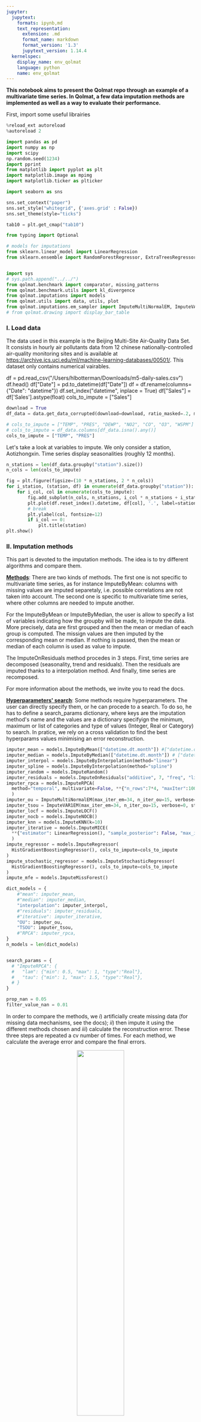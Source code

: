 ```yaml
---
jupyter:
  jupytext:
    formats: ipynb,md
    text_representation:
      extension: .md
      format_name: markdown
      format_version: '1.3'
      jupytext_version: 1.14.4
  kernelspec:
    display_name: env_qolmat
    language: python
    name: env_qolmat
---
```


**This notebook aims to present the Qolmat repo through an example of a multivariate time series.
In Qolmat, a few data imputation methods are implemented as well as a way to evaluate their performance.**


First, import some useful librairies

```python
%reload_ext autoreload
%autoreload 2

import pandas as pd
import numpy as np
import scipy
np.random.seed(1234)
import pprint
from matplotlib import pyplot as plt
import matplotlib.image as mpimg
import matplotlib.ticker as plticker

import seaborn as sns

sns.set_context("paper")
sns.set_style("whitegrid", {'axes.grid' : False})
sns.set_theme(style="ticks")

tab10 = plt.get_cmap("tab10")

from typing import Optional

# models for imputations
from sklearn.linear_model import LinearRegression
from sklearn.ensemble import RandomForestRegressor, ExtraTreesRegressor, HistGradientBoostingRegressor


import sys
# sys.path.append("../../")
from qolmat.benchmark import comparator, missing_patterns
from qolmat.benchmark.utils import kl_divergence
from qolmat.imputations import models
from qolmat.utils import data, utils, plot
from qolmat.imputations.em_sampler import ImputeMultiNormalEM, ImputeVAR1EM
# from qolmat.drawing import display_bar_table

```

<!-- #region tags=[] -->
### **I. Load data**
<!-- #endregion -->

The data used in this example is the Beijing Multi-Site Air-Quality Data Set. It consists in hourly air pollutants data from 12 chinese nationally-controlled air-quality monitoring sites and is available at https://archive.ics.uci.edu/ml/machine-learning-databases/00501/.
This dataset only contains numerical vairables.


df = pd.read_csv("/Users/hlbotterman/Downloads/m5-daily-sales.csv")
df.head()
df["Date"] = pd.to_datetime(df["Date"])
df = df.rename(columns={"Date": "datetime"})
df.set_index("datetime", inplace = True)
df["Sales"] = df['Sales'].astype(float)
cols_to_impute = ["Sales"]

```python
download = True
df_data = data.get_data_corrupted(download=download, ratio_masked=.2, mean_size=120 , groups=["station"])

# cols_to_impute = ["TEMP", "PRES", "DEWP", "NO2", "CO", "O3", "WSPM"]
# cols_to_impute = df_data.columns[df_data.isna().any()]
cols_to_impute = ["TEMP", "PRES"]

```

Let's take a look at variables to impute. We only consider a station, Aotizhongxin.
Time series display seasonalities (roughly 12 months).

```python
n_stations = len(df_data.groupby("station").size())
n_cols = len(cols_to_impute)
```

```python
fig = plt.figure(figsize=(10 * n_stations, 2 * n_cols))
for i_station, (station, df) in enumerate(df_data.groupby("station")):
    for i_col, col in enumerate(cols_to_impute):
        fig.add_subplot(n_cols, n_stations, i_col * n_stations + i_station + 1)
        plt.plot(df.reset_index().datetime, df[col], '.', label=station)
        # break
        plt.ylabel(col, fontsize=12)
        if i_col == 0:
            plt.title(station)
plt.show()
```

### **II. Imputation methods**


This part is devoted to the imputation methods. The idea is to try different algorithms and compare them.

<u>**Methods**</u>:
There are two kinds of methods. The first one is not specific to multivariate time series, as for instance ImputeByMean: columns with missing values are imputed separetaly, i.e. possible correlations are not taken into account. The second one is specific to multivariate time series, where other columns are needed to impute another.

For the ImputeByMean or ImputeByMedian, the user is allow to specify a list of variables indicating how the groupby will be made, to impute the data. More precisely, data are first grouped and then the mean or median of each group is computed. The missign values are then imputed by the corresponding mean or median. If nothing is passed, then the mean or median of each column is used as value to impute.

The ImputeOnResiduals method procedes in 3 steps. First, time series are decomposed (seasonality, trend and residuals). Then the residuals are imputed thanks to a interpolation method. And finally, time series are recomposed.

For more information about the methods, we invite you to read the docs.

<u>**Hyperparameters' search**</u>:
Some methods require hyperparameters. The user can directly specify them, or he can procede to a search. To do so, he has to define a search_params dictionary, where keys are the imputation method's name and the values are a dictionary specifyign the minimum, maximum or list of categories and type of values (Integer, Real or Category) to search.
In pratice, we rely on a cross validation to find the best hyperparams values minimising an error reconstruction.

```python
imputer_mean = models.ImputeByMean(["datetime.dt.month"]) #["datetime.dt.month", "datetime.dt.dayofweek"]
imputer_median = models.ImputeByMedian(["datetime.dt.month"]) # ["datetime.dt.month", "datetime.dt.dayofweek"] #, "datetime.dt.round('10min')"])
imputer_interpol = models.ImputeByInterpolation(method="linear")
imputer_spline = models.ImputeByInterpolation(method="spline")
imputer_random = models.ImputeRandom()
imputer_residuals = models.ImputeOnResiduals("additive", 7, "freq", "linear")
imputer_rpca = models.ImputeRPCA(
  method="temporal", multivariate=False, **{"n_rows":7*4, "maxIter":1000, "tau":1, "lam":0.7}
  )
imputer_ou = ImputeMultiNormalEM(max_iter_em=34, n_iter_ou=15, verbose=0, strategy="ou")
imputer_tsou = ImputeVAR1EM(max_iter_em=34, n_iter_ou=15, verbose=0, strategy="ou")
imputer_locf = models.ImputeLOCF()
imputer_nocb = models.ImputeNOCB()
imputer_knn = models.ImputeKNN(k=10)
imputer_iterative = models.ImputeMICE(
  **{"estimator": LinearRegression(), "sample_posterior": False, "max_iter": 100, "missing_values": np.nan}
  )
impute_regressor = models.ImputeRegressor(
  HistGradientBoostingRegressor(), cols_to_impute=cols_to_impute
)
impute_stochastic_regressor = models.ImputeStochasticRegressor(
  HistGradientBoostingRegressor(), cols_to_impute=cols_to_impute
)
impute_mfe = models.ImputeMissForest()

dict_models = {
    #"mean": imputer_mean,
    #"median": imputer_median,
    "interpolation": imputer_interpol,
    #"residuals": imputer_residuals,
    #"iterative": imputer_iterative,
    "OU": imputer_ou,
    "TSOU": imputer_tsou,
    #"RPCA": imputer_rpca,
}
n_models = len(dict_models)


search_params = {
  # "ImputeRPCA": {
  #   "lam": {"min": 0.5, "max": 1, "type":"Real"},
  #   "tau": {"min": 1, "max": 1.5, "type":"Real"},
  # }
}

prop_nan = 0.05
filter_value_nan = 0.01
```

In order to compare the methods, we $i)$ artificially create missing data (for missing data mechanisms, see the docs); $ii)$ then impute it using the different methods chosen and $iii)$ calculate the reconstruction error. These three steps are repeated a cv number of times. For each method, we calculate the average error and compare the final errors.

<p align="center">
    <img src="../../docs/images/comparator.png"  width=50% height=50%>
</p>



Concretely, the comparator takes as input a dataframe to impute, a proportion of nan to create, a dictionary of models (those previously mentioned), a list with the columns names to impute, the number of articially corrupted dataframe to create: n_samples, the search dictionary search_params, and possibly a threshold for filter the nan value.

Then, it suffices to use the compare function to obtain the results: a dataframe with different metrics.
This allows an easy comparison of the different imputations.

Note these metrics compute reconstruction errors; it tells nothing about the distances between the "true" and "imputed" distributions.

```python
doy = pd.Series(df_data.reset_index().datetime.dt.isocalendar().week.values, index=df_data.index)

generator_holes = missing_patterns.EmpiricalHoleGenerator(n_splits=2, groups=["station"], ratio_masked=0.1)
# generator_holes = missing_patterns.GeometricHoleGenerator(n_splits=10, groups=["station"], ratio_masked=0.1)
# generator_holes = missing_patterns.UniformHoleGenerator(n_splits=2, ratio_masked=0.4)
# generator_holes = missing_patterns.GroupedHoleGenerator(n_splits=2, groups=["station", doy], ratio_masked=0.4)
# generator_holes = missing_patterns.MultiMarkovHoleGenerator(n_splits=2, groups=["station"], ratio_masked=0.1)

comparison = comparator.Comparator(
    dict_models,
    cols_to_impute,
    generator_holes = generator_holes,
    n_cv_calls=2,
    search_params=search_params,
)
results = comparison.compare(df_data)
results
```

### **IV. Comparison of methods**


We now run just one time each algorithm on the initial corrupted dataframe and compare the different performances through multiple analysis.

```python
dfs_imputed = {name: imp.fit_transform(df_data) for name, imp in dict_models.items()}
```

```python
station = "Aotizhongxin"
df_station = df_data.loc[station]
dfs_imputed_station = {name: df.loc[station] for name, df in dfs_imputed.items()}
```

Let's look at the imputations.
When the data is missing at random, imputation is easier. Missing block are more challenging.
Note here we didn't fit the hyperparams of the RPCA... results might be of poor quality...

```python
plt.scatter(df_station["TEMP"], df_station["PRES"])
```

```python
palette = sns.color_palette("icefire", n_colors=len(dict_models))
#palette = sns.color_palette("husl", 8)
sns.set_palette(palette)
markers = ["o", "s", "D", "+", "P", ">", "^", "d"]
colors = ["tab:red", "tab:blue", "tab:blue"]


for col in cols_to_impute:
    fig, ax = plt.subplots(figsize=(10, 3))
    values_orig = df_station[col]

    plt.plot(values_orig, ".", color='black', label="original")
    #plt.plot(df.iloc[870:1000][col], markers[0], color='k', linestyle='-' , ms=3)

    for ind, (name, model) in enumerate(list(dict_models.items())):
        values_imp = dfs_imputed_station[name][col].copy()
        values_imp[values_orig.notna()] = np.nan
        plt.plot(values_imp, ".", color=tab10(ind), label=name, alpha=1)
    plt.ylabel(col, fontsize=16)
    plt.legend(loc=[1, 0], fontsize=18)
    loc = plticker.MultipleLocator(base=2*365)
    ax.xaxis.set_major_locator(loc)
    ax.tick_params(axis='both', which='major', labelsize=17)
    sns.despine()
    plt.show()
```

**IV.a. Covariance**


We first check the covariance. We simply plot one variable versus one another.
One observes the methods provide similar visual resuls: it's difficult to compare them based on this criterion.

```python
for i_model, model in enumerate(dict_models.keys()):
    fig, axs = plt.subplots(1, len(cols_to_impute)-1, figsize=(4 * (len(cols_to_impute)-1), 4))
    df_imp = dfs_imputed_station[model]
    for i in range(len(cols_to_impute)-1):
        plot.compare_covariances(df_station, df_imp, cols_to_impute[i], cols_to_impute[i+1], axs, color=tab10(i_model))
        axs.set_title(f"imputation method: {model}", fontsize=20)
        sns.despine()
    plt.show()
```

**IV.b. Auto-correlation**


We are now interested in th eauto-correlation function (ACF). As seen before, time series display seaonal patterns.
[Autocorrelation](https://en.wikipedia.org/wiki/Autocorrelation) is the correlation of a signal with a delayed copy of itself as a function of delay. Informally, it is the similarity between observations of a random variable as a function of the time lag between them.

The idea is the AFC to be similar between the original dataset and the imputed one.
Fot the TEMP variable, one sees the good reconstruction for all the algorithms.
On th econtrary, for the PRES variable, all methods overestimates the autocorrelation of the variables, especially the RPCA one.
Finally, for the DEWP variable, the methods cannot impute to obtain a behavior close to the original: the autocorrelation decreases to linearly.

```python
from statsmodels.tsa.stattools import acf

palette = sns.dark_palette("b", n_colors=len(dict_models), reverse=False)
sns.set_palette(palette)
markers = ["o", "s", "*", "D", "P", ">", "^", "d"]

fig, axs = plt.subplots(1, len(cols_to_impute), figsize=(16, 2))
for i, col in enumerate(cols_to_impute):
    axs[i].plot(acf(df_station[col].dropna()), color="k", marker=markers[0], lw=0.8)
    for j, (name, df) in enumerate(dfs_imputed_station.items()):
        axs[i].plot(acf(df[col]), marker=markers[j+1], lw=0.8)
    axs[i].set_xlabel("Lags [days]", fontsize=15)
    axs[i].set_ylabel("Correlation", fontsize=15)
    axs[i].set_ylim([0.5, 1])
    axs[i].set_title(col, fontsize=15)
axs[-1].legend(["Original dataset"] +  list(dfs_imputed.keys()), loc=[1, 0])
sns.despine()
```

**IV.b. Distances between distributions**


We are now interested in a way for quantifying the distance between two distributions.
Until now, we look at the reconstruction error, whatever the distributions.

There is a plethora of methods to quantify the distance between distributions $P$ and $Q$.
For instance, those based on the information theory as for instance, the well-known [Kullback-Leibler divergence](https://en.wikipedia.org/wiki/Kullback%E2%80%93Leibler_divergence). A simple interpretation of the KL divergence of $P$ from $Q$ is the expected excess surprise from using $Q$ as a model when the actual distribution is $P$.

A drawback with this divergence is it ignores the underlying geometry of the space (the KL divergence is somewhat difficult to intuitively interpret).
As a remedy, we consider a second metric, the [Wasserstein distance](https://en.wikipedia.org/wiki/Wasserstein_metric), a distance function defined between probability distributions on a given metric space $M$.

To understand one of the differences between these two quantities, let us look at this simple example.
The KL between the 2 distributions on the left is the same as that of the 2 distributions on the right: the KL divergence does not take into account the underlying metric space. Conversely, the Wasserstein metric is larger for those on the left since the "transport" is greater than for those on the right.

<p align="center">
    <img src="../../docs/images/KL_wasser.png"  width=50% height=50%>
</p>


```python
df_kl = pd.DataFrame(np.nan, index=dfs_imputed_station.keys(), columns=cols_to_impute)
for model, df_imputed in dfs_imputed_station.items():
    for col in cols_to_impute:
        kl = kl_divergence(df_station[[col]].dropna(how="all"), df_imputed[[col]]).iloc[0]
        df_kl.loc[model, col] = kl

plot.display_bar_table(df_kl, ylabel="KL divergence")
```

```python
df_wasserstein = pd.DataFrame(np.nan, index=dfs_imputed_station.keys(), columns=cols_to_impute)
for model, df_imputed in dfs_imputed_station.items():
    for col in cols_to_impute:
        wasserstein = scipy.stats.wasserstein_distance(df_station[col].dropna(how="all"), df_imputed[col])
        df_wasserstein.loc[model, col] = wasserstein

plot.display_bar_table(df_wasserstein, ylabel="Wasserstein distance")
```

```python

```
